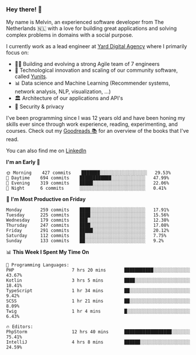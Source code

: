 ### Hey there! 👋

My name is Melvin, an experienced software developer from The Netherlands 🇳🇱 with a love for building great applications and solving complex problems in domains with a social purpose. 

I currently work as a lead engineer at [Yard Digital Agency](https://github.com/yardinternet) where I primarily focus on:

* 👏🏼 Building and evolving a strong Agile team of 7 engineers
* 🚀 Technological innovation and scaling of our community software, called [Yunits](https://www.yunits.com/).
* 📊 Data science and Machine Learning (Recommender systems, network analysis, NLP, visualization, ...)
* 🏛 Architecture of our applications and API's
* 🔐 Security & privacy

I've been programming since I was 12 years old and have been honing my skills ever since through work experience, reading, experimenting, and courses.
Check out my [Goodreads 📚](https://goodreads.com/melvinkoopmans) for an overview of the books that I've read. 

You can also find me on [LinkedIn](https://www.linkedin.com/in/melvinkoopmans)

<!--START_SECTION:waka-->
**I'm an Early 🐤** 

```text
🌞 Morning    427 commits    ███████░░░░░░░░░░░░░░░░░░   29.53% 
🌆 Daytime    694 commits    ████████████░░░░░░░░░░░░░   47.99% 
🌃 Evening    319 commits    █████░░░░░░░░░░░░░░░░░░░░   22.06% 
🌙 Night      6 commits      ░░░░░░░░░░░░░░░░░░░░░░░░░   0.41%

```
📅 **I'm Most Productive on Friday** 

```text
Monday       259 commits    ████░░░░░░░░░░░░░░░░░░░░░   17.91% 
Tuesday      225 commits    ████░░░░░░░░░░░░░░░░░░░░░   15.56% 
Wednesday    179 commits    ███░░░░░░░░░░░░░░░░░░░░░░   12.38% 
Thursday     247 commits    ████░░░░░░░░░░░░░░░░░░░░░   17.08% 
Friday       291 commits    █████░░░░░░░░░░░░░░░░░░░░   20.12% 
Saturday     112 commits    ██░░░░░░░░░░░░░░░░░░░░░░░   7.75% 
Sunday       133 commits    ██░░░░░░░░░░░░░░░░░░░░░░░   9.2%

```


📊 **This Week I Spent My Time On** 

```text
💬 Programming Languages: 
PHP                      7 hrs 20 mins       ███████████░░░░░░░░░░░░░░   43.67% 
Kotlin                   3 hrs 5 mins        ████░░░░░░░░░░░░░░░░░░░░░   18.41% 
TypeScript               1 hr 34 mins        ██░░░░░░░░░░░░░░░░░░░░░░░   9.42% 
SCSS                     1 hr 21 mins        ██░░░░░░░░░░░░░░░░░░░░░░░   8.09% 
Twig                     1 hr 4 mins         █░░░░░░░░░░░░░░░░░░░░░░░░   6.43%

🔥 Editors: 
PhpStorm                 12 hrs 40 mins      ██████████████████░░░░░░░   75.41% 
IntelliJ                 4 hrs 8 mins        ██████░░░░░░░░░░░░░░░░░░░   24.59%

```


<!--END_SECTION:waka-->
